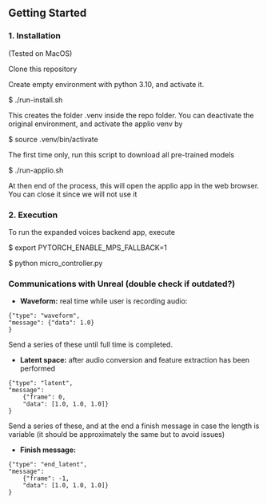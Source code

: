 ## Getting Started

### 1. Installation

(Tested on MacOS)

Clone this repository

Create empty environment with python 3.10, and activate it. 

$ ./run-install.sh

This creates the folder .venv inside the repo folder. You can deactivate the original environment, and activate the applio venv by

$ source .venv/bin/activate

The first time only, run this script to download all pre-trained models

$ ./run-applio.sh

At then end of the process, this will open the applio app in the web browser. You can close it since we will not use it

### 2. Execution

To run the expanded voices backend app, execute

$ export PYTORCH_ENABLE_MPS_FALLBACK=1

$ python micro_controller.py

### Communications with Unreal (double check if outdated?)

- **Waveform:** real time while user is recording audio:

```
{"type": "waveform",
"message": {"data": 1.0}
}
```

Send a series of these until full time is completed.

- **Latent space:** after audio conversion and feature extraction has been performed

```
{"type": "latent",
"message": 
	{"frame": 0,
	"data": [1.0, 1.0, 1.0]}
}
```

Send a series of these, and at the end a finish message in case the length is variable (it should be approximately the same but to avoid issues)

- **Finish message:**

```
{"type": "end_latent",
"message": 
	{"frame": -1,
	"data": [1.0, 1.0, 1.0]}
}
```